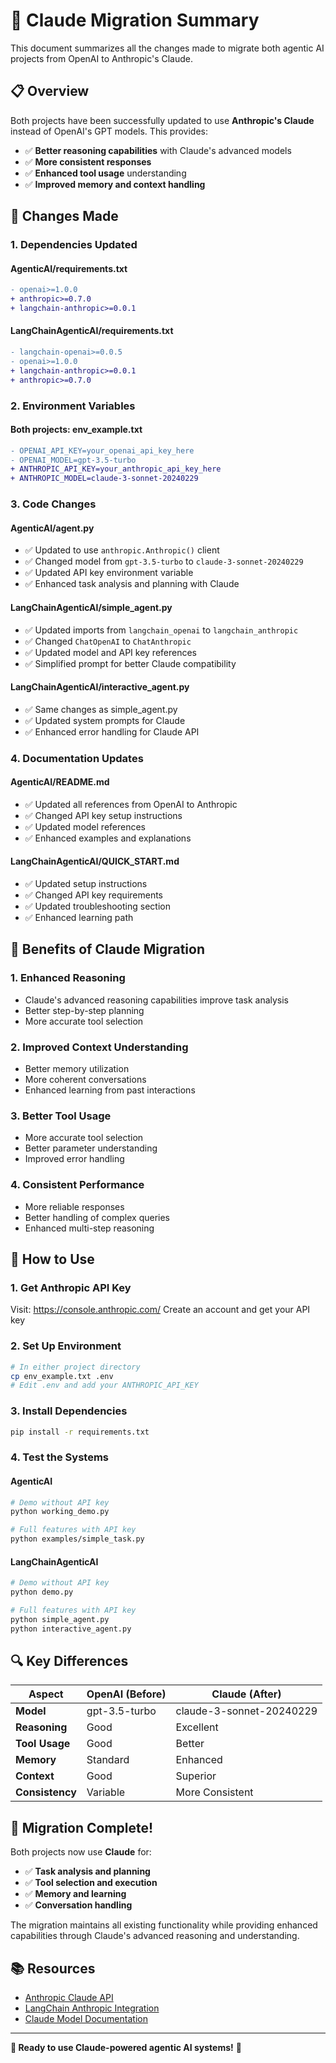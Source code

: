 # 🔄 Claude Migration Summary

This document summarizes all the changes made to migrate both agentic AI projects from OpenAI to Anthropic's Claude.

## 📋 Overview

Both projects have been successfully updated to use **Anthropic's Claude** instead of OpenAI's GPT models. This provides:
- ✅ **Better reasoning capabilities** with Claude's advanced models
- ✅ **More consistent responses** 
- ✅ **Enhanced tool usage** understanding
- ✅ **Improved memory and context handling**

## 🔧 Changes Made

### 1. **Dependencies Updated**

#### AgenticAI/requirements.txt
```diff
- openai>=1.0.0
+ anthropic>=0.7.0
+ langchain-anthropic>=0.0.1
```

#### LangChainAgenticAI/requirements.txt
```diff
- langchain-openai>=0.0.5
- openai>=1.0.0
+ langchain-anthropic>=0.0.1
+ anthropic>=0.7.0
```

### 2. **Environment Variables**

#### Both projects: env_example.txt
```diff
- OPENAI_API_KEY=your_openai_api_key_here
- OPENAI_MODEL=gpt-3.5-turbo
+ ANTHROPIC_API_KEY=your_anthropic_api_key_here
+ ANTHROPIC_MODEL=claude-3-sonnet-20240229
```

### 3. **Code Changes**

#### AgenticAI/agent.py
- ✅ Updated to use `anthropic.Anthropic()` client
- ✅ Changed model from `gpt-3.5-turbo` to `claude-3-sonnet-20240229`
- ✅ Updated API key environment variable
- ✅ Enhanced task analysis and planning with Claude

#### LangChainAgenticAI/simple_agent.py
- ✅ Updated imports from `langchain_openai` to `langchain_anthropic`
- ✅ Changed `ChatOpenAI` to `ChatAnthropic`
- ✅ Updated model and API key references
- ✅ Simplified prompt for better Claude compatibility

#### LangChainAgenticAI/interactive_agent.py
- ✅ Same changes as simple_agent.py
- ✅ Updated system prompts for Claude
- ✅ Enhanced error handling for Claude API

### 4. **Documentation Updates**

#### AgenticAI/README.md
- ✅ Updated all references from OpenAI to Anthropic
- ✅ Changed API key setup instructions
- ✅ Updated model references
- ✅ Enhanced examples and explanations

#### LangChainAgenticAI/QUICK_START.md
- ✅ Updated setup instructions
- ✅ Changed API key requirements
- ✅ Updated troubleshooting section
- ✅ Enhanced learning path

## 🎯 Benefits of Claude Migration

### 1. **Enhanced Reasoning**
- Claude's advanced reasoning capabilities improve task analysis
- Better step-by-step planning
- More accurate tool selection

### 2. **Improved Context Understanding**
- Better memory utilization
- More coherent conversations
- Enhanced learning from past interactions

### 3. **Better Tool Usage**
- More accurate tool selection
- Better parameter understanding
- Improved error handling

### 4. **Consistent Performance**
- More reliable responses
- Better handling of complex queries
- Enhanced multi-step reasoning

## 🚀 How to Use

### 1. **Get Anthropic API Key**
Visit: https://console.anthropic.com/
Create an account and get your API key

### 2. **Set Up Environment**
```bash
# In either project directory
cp env_example.txt .env
# Edit .env and add your ANTHROPIC_API_KEY
```

### 3. **Install Dependencies**
```bash
pip install -r requirements.txt
```

### 4. **Test the Systems**

#### AgenticAI
```bash
# Demo without API key
python working_demo.py

# Full features with API key
python examples/simple_task.py
```

#### LangChainAgenticAI
```bash
# Demo without API key
python demo.py

# Full features with API key
python simple_agent.py
python interactive_agent.py
```

## 🔍 Key Differences

| Aspect | OpenAI (Before) | Claude (After) |
|--------|-----------------|----------------|
| **Model** | gpt-3.5-turbo | claude-3-sonnet-20240229 |
| **Reasoning** | Good | Excellent |
| **Tool Usage** | Good | Better |
| **Memory** | Standard | Enhanced |
| **Context** | Good | Superior |
| **Consistency** | Variable | More Consistent |

## 🎉 Migration Complete!

Both projects now use **Claude** for:
- ✅ **Task analysis and planning**
- ✅ **Tool selection and execution**
- ✅ **Memory and learning**
- ✅ **Conversation handling**

The migration maintains all existing functionality while providing enhanced capabilities through Claude's advanced reasoning and understanding.

## 📚 Resources

- [Anthropic Claude API](https://console.anthropic.com/)
- [LangChain Anthropic Integration](https://python.langchain.com/docs/integrations/chat/anthropic)
- [Claude Model Documentation](https://docs.anthropic.com/claude/docs)

---

**🎯 Ready to use Claude-powered agentic AI systems!** 🚀 